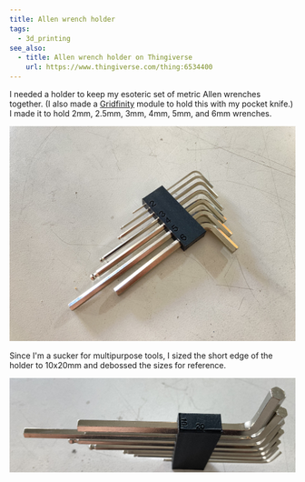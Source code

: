 ```yaml
---
title: Allen wrench holder
tags:
  - 3d_printing
see_also:
  - title: Allen wrench holder on Thingiverse
    url: https://www.thingiverse.com/thing:6534400
---
```


I needed a holder to keep my esoteric set of metric Allen wrenches together. (I also made a [Gridfinity] module to hold this with my pocket knife.) I made it to hold 2mm, 2.5mm, 3mm, 4mm, 5mm, and 6mm wrenches.

![Photo of seven Allen wrenches slotted into a rectangular block. The block is debossed with numbers 2 through 6 indicating the size in millimeters](/assets/allen-wrench-holder-0.png)

Since I'm a sucker for multipurpose tools, I sized the short edge of the holder to 10x20mm and debossed the sizes for reference.

![Photo of edge of rectangular block showing debossed numbers 10 and 20 along their respective edges](/assets/allen-wrench-holder-1.png)

[gridfinity]: https://gridfinity.xyz/
